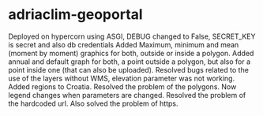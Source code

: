 # adriaclim-geoportal
Deployed on hypercorn using ASGI, DEBUG changed to False, SECRET_KEY is secret and also db credentials
Added Maximum, minimum and mean (moment by moment) graphics for both, outside or inside a polygon.
Added annual and default graph for both, a point outside a polygon, but also for a point inside one (that can also be uploaded).
Resolved bugs related to the use of the layers without WMS, elevation parameter was not working.
Added regions to Croatia.
Resolved the problem of the polygons.
Now legend changes when parameters are changed.
Resolved the problem of the hardcoded url.
Also solved the problem of https.
